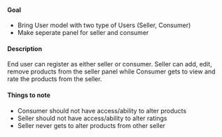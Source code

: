<!-- Feature Addition -->
#### Goal
- Bring User model with two type of Users (Seller, Consumer)
- Make seperate panel for seller and consumer

#### Description
End user can register as either seller or consumer. 
Seller can add, edit, remove products from the seller panel while Consumer gets to view and
rate the products from the seller.

#### Things to note
- Consumer should not have access/ability to alter products
- Seller should not have access/ability to alter ratings
- Seller never gets to alter products from other seller
